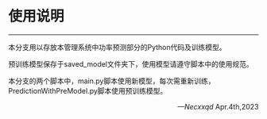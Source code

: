 # 使用说明

***

本分支用以存放本管理系统中功率预测部分的Python代码及训练模型。

预训练模型保存于saved_model文件夹下，使用模型请遵守脚本中的使用规范。

本分支的两个脚本中，main.py脚本使用新模型，每次需重新训练，PredictionWithPreModel.py脚本使用预训练模型。

<p align="right"><i>—Necxxqd</i> Apr.4th,2023</p>



